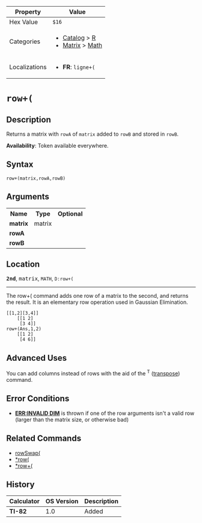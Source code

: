 | Property      | Value |
|---------------|-------|
| Hex Value     | `$16`|
| Categories    | <ul><li>[Catalog](<../categories/Catalog.md>) > [R](<../categories/Catalog.md#R>)</li><li>[Matrix](<../categories/Matrix.md>) > [Math](<../categories/Matrix.md#Math>)</li></ul> |
| Localizations | <ul><li><b>FR</b>: `ligne+(`</li></ul> |

# `row+(`

## Description
Returns a matrix with `rowA` of `matrix` added to `rowB` and stored in `rowB`.


<b>Availability</b>: Token available everywhere.

## Syntax
`row+(matrix,rowA,rowB)`

## Arguments
<table>
<tr><th>Name</th><th>Type</th><th>Optional</th></tr>

<tr><td><b>matrix</b></td><td>matrix</td><td></td></tr>

<tr><td><b>rowA</b></td><td></td><td></td></tr>

<tr><td><b>rowB</b></td><td></td><td></td></tr>

</table>

## Location
<tt><kbd><b>2nd</b></kbd></tt>, <kbd>matrix</kbd>, `MATH`, `D:row+(`
<hr>

The row+( command adds one row of a matrix to the second, and returns the result. It is an elementary row operation used in Gaussian Elimination.

```ti-basic
[[1,2][3,4]]
    [[1 2]
     [3 4]]
row+(Ans,1,2)
    [[1 2]
     [4 6]]
```

## Advanced Uses

You can add columns instead of rows with the aid of the <sup>T</sup> ([transpose](transpose.md)) command.

## Error Conditions

*   **[ERR:INVALID DIM](errors#invaliddim)** is thrown if one of the row arguments isn't a valid row (larger than the matrix size, or otherwise bad)

## Related Commands

*   [rowSwap(](rowSwap\(.md)
*   [*row(](*row\(.md)
*   [*row+(](*row+\(.md)

## History
| Calculator | OS Version | Description |
|------------|------------|-------------|
| <b>TI-82</b> | 1.0 | Added |


